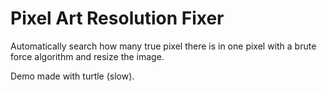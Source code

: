 # Pixel Art Resolution Fixer
 Automatically search how many true pixel there is in one pixel with a brute force algorithm and resize the image.
 
Demo made with turtle (slow).

